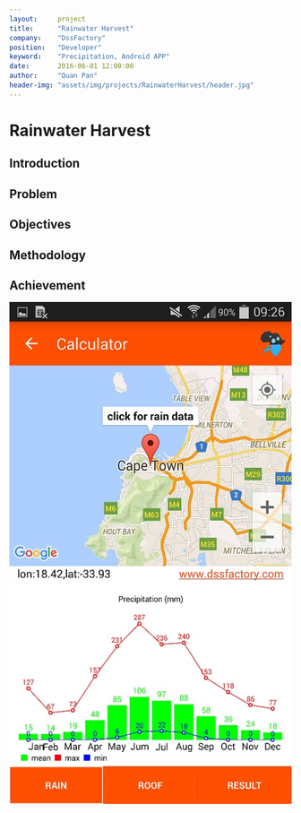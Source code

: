 ```yaml
---
layout:     project
title:      "Rainwater Harvest"
company:    "DssFactory"
position:   "Developer"
keyword:    "Precipitation, Android APP"
date:       2016-06-01 12:00:00
author:     "Quan Pan"
header-img: "assets/img/projects/RainwaterHarvest/header.jpg"
---
```


# [](#header-1)Rainwater Harvest

## Introduction

## Problem

## Objectives

## Methodology

## Achievement

![](/assets/img/projects/RainwaterHarvest/calculator.png)
